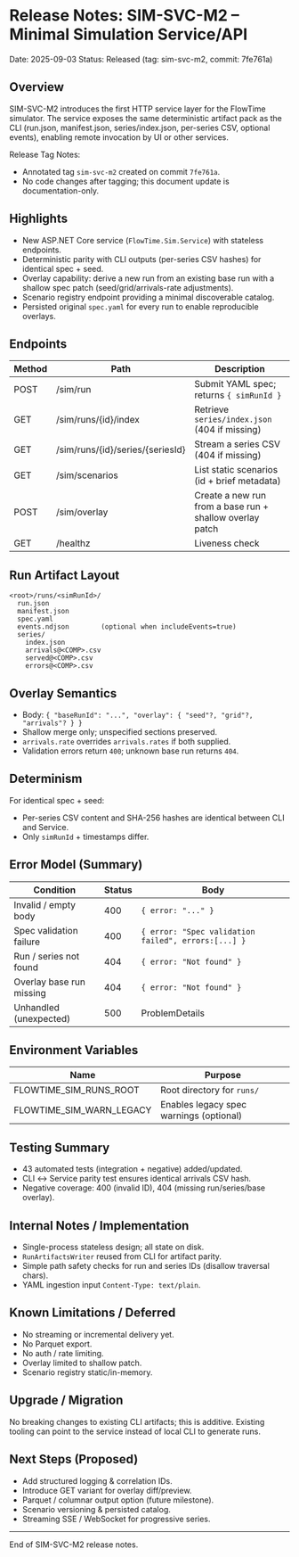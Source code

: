 # Release Notes: SIM-SVC-M2 – Minimal Simulation Service/API

Date: 2025-09-03
Status: Released (tag: sim-svc-m2, commit: 7fe761a)

## Overview
SIM-SVC-M2 introduces the first HTTP service layer for the FlowTime simulator. The service exposes the same deterministic artifact pack as the CLI (run.json, manifest.json, series/index.json, per-series CSV, optional events), enabling remote invocation by UI or other services.

Release Tag Notes:
- Annotated tag `sim-svc-m2` created on commit `7fe761a`.
- No code changes after tagging; this document update is documentation-only.

## Highlights
- New ASP.NET Core service (`FlowTime.Sim.Service`) with stateless endpoints.
- Deterministic parity with CLI outputs (per-series CSV hashes) for identical spec + seed.
- Overlay capability: derive a new run from an existing base run with a shallow spec patch (seed/grid/arrivals-rate adjustments).
- Scenario registry endpoint providing a minimal discoverable catalog.
- Persisted original `spec.yaml` for every run to enable reproducible overlays.

## Endpoints
| Method | Path | Description |
|--------|------|-------------|
| POST | /sim/run | Submit YAML spec; returns `{ simRunId }` |
| GET | /sim/runs/{id}/index | Retrieve `series/index.json` (404 if missing) |
| GET | /sim/runs/{id}/series/{seriesId} | Stream a series CSV (404 if missing) |
| GET | /sim/scenarios | List static scenarios (id + brief metadata) |
| POST | /sim/overlay | Create a new run from a base run + shallow overlay patch |
| GET | /healthz | Liveness check |

## Run Artifact Layout
```
<root>/runs/<simRunId>/
  run.json
  manifest.json
  spec.yaml
  events.ndjson        (optional when includeEvents=true)
  series/
    index.json
    arrivals@<COMP>.csv
    served@<COMP>.csv
    errors@<COMP>.csv
```

## Overlay Semantics
- Body: `{ "baseRunId": "...", "overlay": { "seed"?, "grid"?, "arrivals"? } }`
- Shallow merge only; unspecified sections preserved.
- `arrivals.rate` overrides `arrivals.rates` if both supplied.
- Validation errors return `400`; unknown base run returns `404`.

## Determinism
For identical spec + seed: 
- Per-series CSV content and SHA-256 hashes are identical between CLI and Service.
- Only `simRunId` + timestamps differ.

## Error Model (Summary)
| Condition | Status | Body |
|-----------|--------|------|
| Invalid / empty body | 400 | `{ error: "..." }` |
| Spec validation failure | 400 | `{ error: "Spec validation failed", errors:[...] }` |
| Run / series not found | 404 | `{ error: "Not found" }` |
| Overlay base run missing | 404 | `{ error: "Not found" }` |
| Unhandled (unexpected) | 500 | ProblemDetails |

## Environment Variables
| Name | Purpose |
|------|---------|
| FLOWTIME_SIM_RUNS_ROOT | Root directory for `runs/` |
| FLOWTIME_SIM_WARN_LEGACY | Enables legacy spec warnings (optional) |

## Testing Summary
- 43 automated tests (integration + negative) added/updated.
- CLI ↔ Service parity test ensures identical arrivals CSV hash.
- Negative coverage: 400 (invalid ID), 404 (missing run/series/base overlay).

## Internal Notes / Implementation
- Single-process stateless design; all state on disk.
- `RunArtifactsWriter` reused from CLI for artifact parity.
- Simple path safety checks for run and series IDs (disallow traversal chars).
- YAML ingestion input `Content-Type: text/plain`.

## Known Limitations / Deferred
- No streaming or incremental delivery yet.
- No Parquet export.
- No auth / rate limiting.
- Overlay limited to shallow patch.
- Scenario registry static/in-memory.

## Upgrade / Migration
No breaking changes to existing CLI artifacts; this is additive. Existing tooling can point to the service instead of local CLI to generate runs.

## Next Steps (Proposed)
- Add structured logging & correlation IDs.
- Introduce GET variant for overlay diff/preview.
- Parquet / columnar output option (future milestone).
- Scenario versioning & persisted catalog.
- Streaming SSE / WebSocket for progressive series.

---
End of SIM-SVC-M2 release notes.
